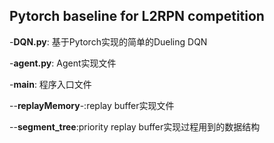 ## Pytorch baseline for L2RPN competition
-**DQN.py**: 基于Pytorch实现的简单的Dueling DQN

-**agent.py**: Agent实现文件

-**main**: 程序入口文件

--**replayMemory**-:replay buffer实现文件

--**segment_tree**:priority replay buffer实现过程用到的数据结构
